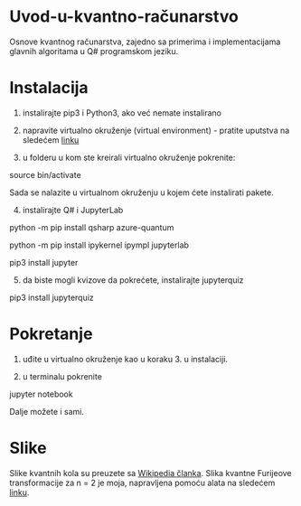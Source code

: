 # Uvod-u-kvantno-računarstvo
Osnove kvantnog računarstva, zajedno sa primerima i implementacijama glavnih algoritama u Q# programskom jeziku.


# Instalacija

1. instalirajte pip3 i Python3, ako već nemate instalirano

2. napravite virtualno okruženje (virtual environment) - pratite uputstva na sledećem [linku](https://docs.python.org/3/library/venv.html)

3. u folderu u kom ste kreirali virtualno okruženje pokrenite:

source bin/activate

Sada se nalazite u virtualnom okruženju u kojem ćete instalirati pakete.

4. instalirajte Q# i JupyterLab

python -m pip install qsharp azure-quantum

python -m pip install ipykernel ipympl jupyterlab

pip3 install jupyter

5. da biste mogli kvizove da pokrećete, instalirajte jupyterquiz

pip3 install jupyterquiz


# Pokretanje

1. uđite u virtualno okruženje kao u koraku 3. u instalaciji.

2. u terminalu pokrenite

jupyter notebook

Dalje možete i sami.

# Slike

Slike kvantnih kola su preuzete sa [Wikipedia članka](https://en.wikipedia.org/wiki/Quantum_logic_gate). Slika kvantne Furijeove transformacije za n = 2 je moja, napravljena pomoću alata na sledećem [linku](https://algassert.com/quirk).
